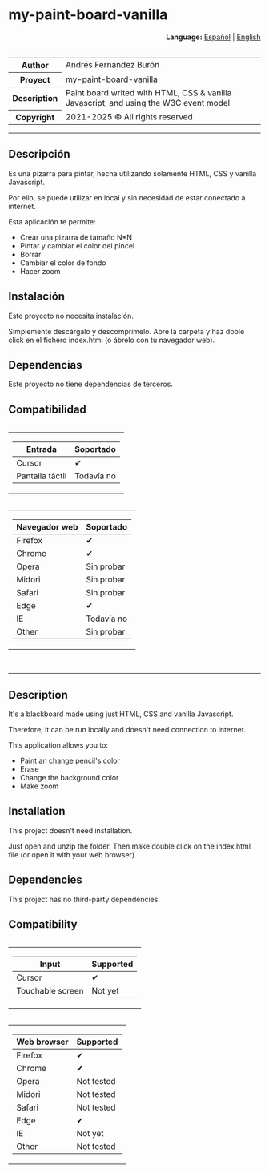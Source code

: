 # my-paint-board-vanilla  

<div align="right">
  <b>Language:</b> <a href="#readme-es">Español</a> | <a href="#readme-en">English</a>
</div>

<br>

<div>
  <table align="center" border="0" cellpadding="0" cellspacing="0">
    <tbody>
      <tr>
        <th>Author</th>
        <td>Andrés Fernández Burón</td>
      </tr>
      <tr>
        <th>Proyect</th>
        <td>my-paint-board-vanilla</td>
      </tr>
      <tr>
        <th>Description</th>
        <td>Paint board writed with HTML, CSS & vanilla Javascript, and using the W3C event model</td>
      </tr>
      <tr>
        <th>Copyright</th>
        <td>2021-2025 &copy; All rights reserved</td>
      </tr>
    </tbody>
  </table>
</div>

<div id="readme-es">
<hr>

## Descripción

Es una pizarra para pintar, hecha utilizando solamente HTML, CSS y vanilla Javascript.

Por ello, se puede utilizar en local y sin necesidad de estar conectado a internet.  

Esta aplicación te permite:
- Crear una pizarra de tamaño N*N
- Pintar y cambiar el color del pincel
- Borrar
- Cambiar el color de fondo
- Hacer zoom

## Instalación
Este proyecto no necesita instalación.

Simplemente descárgalo y descomprímelo.
Abre la carpeta y haz doble click en el fichero index.html (o ábrelo con tu navegador web).  

## Dependencias
Este proyecto no tiene dependencias de terceros.  

## Compatibilidad
<table align="left" border="0"><tbody><tr><td>

| Entrada         | Soportado  |
|-----------------|------------|
| Cursor          | &#10004; |
| Pantalla táctil | Todavía no |
</td></tr></tbody></table>
<table align="left" border="0"><tbody><tr><td>

| Navegador web | Soportado      |
|---------------|----------------|
| Firefox       | &#10004; |
| Chrome        | &#10004; |
| Opera         | Sin probar |
| Midori        | Sin probar |
| Safari        | Sin probar |
| Edge          | &#10004; |
| IE            | Todavía no |
| Other         | Sin probar |
</td></tr></tbody></table>
<br clear="both">
</div>
<br>

<hr>
<div id="readme-en">

## Description
It's a blackboard made using just HTML, CSS and vanilla Javascript.  

Therefore, it can be run locally and doesn't need connection to internet.  

This application allows you to:
- Paint an change pencil's color
- Erase
- Change the background color
- Make zoom  

## Installation
This project doesn't need installation.  

Just open and unzip the folder.
Then make double click on the index.html file (or open it with your web browser).  

## Dependencies
This project has no third-party dependencies.  

## Compatibility
<table align="left" border="0"><tbody><tr><td>

| Input            | Supported |
|------------------|-----------|
| Cursor           | &#10004; |
| Touchable screen | Not yet |
</td></tr></tbody></table>

<table align="left" border="0"><tbody><tr><td>

| Web browser | Supported  |
|-------------|------------|
| Firefox     | &#10004; |
| Chrome      | &#10004; |
| Opera       | Not tested |
| Midori      | Not tested |
| Safari      | Not tested |
| Edge        | &#10004; |
| IE          | Not yet    |
| Other       | Not tested |
</td></tr></tbody></table>

</div>

